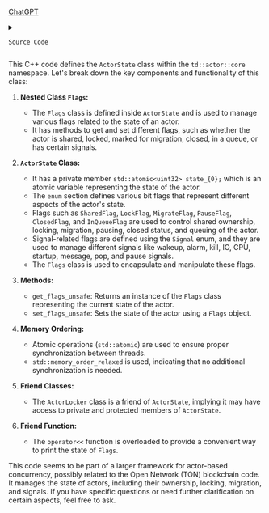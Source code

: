 [ChatGPT](https://chat.openai.com/c/dc9fcf94-a9bb-403f-a43a-7443b56210cf)

<details>
  <summary>

    Source Code

  </summary>
  
```cpp

#pragma once

#include "td/actor/core/ActorSignals.h"
#include "td/actor/core/SchedulerId.h"

#include "td/utils/common.h"
#include "td/utils/format.h"

#include <atomic>

namespace td {
namespace actor {
namespace core {
class ActorState {
 public:
  class Flags {
   public:
    Flags() = default;
    uint32 raw() const {
      return raw_;
    }
    uint32 &raw_ref() {
      return raw_;
    }
    SchedulerId get_scheduler_id() const {
      return SchedulerId{static_cast<uint8>(raw_ & SchedulerMask)};
    }
    void set_scheduler_id(SchedulerId id) {
      raw_ = (raw_ & ~SchedulerMask) | id.value();
    }

    bool is_shared() const {
      return check_flag(SharedFlag);
    }
    void set_shared(bool shared) {
      set_flag(SharedFlag, shared);
    }

    bool is_locked() const {
      return check_flag(LockFlag);
    }
    void set_locked(bool locked) {
      set_flag(LockFlag, locked);
    }

    bool is_migrate() const {
      return check_flag(MigrateFlag);
    }
    void set_migrate(bool migrate) {
      set_flag(MigrateFlag, migrate);
    }

    bool is_closed() const {
      return check_flag(ClosedFlag);
    }
    void set_closed(bool closed) {
      set_flag(ClosedFlag, closed);
    }

    bool is_in_queue() const {
      return check_flag(InQueueFlag);
    }
    void set_in_queue(bool in_queue) {
      set_flag(InQueueFlag, in_queue);
    }

    bool has_signals() const {
      return check_flag(SignalMask);
    }
    void clear_signals() {
      set_flag(SignalMask, false);
    }
    void set_signals(ActorSignals signals) {
      raw_ = (raw_ & ~SignalMask) | (signals.raw() << SignalOffset);
    }
    void add_signals(ActorSignals signals) {
      raw_ = raw_ | (signals.raw() << SignalOffset);
    }
    ActorSignals get_signals() const {
      return ActorSignals{(raw_ & SignalMask) >> SignalOffset};
    }
    friend StringBuilder &operator<<(StringBuilder &sb, Flags flags) {
      sb << "ActorFlags{" << flags.get_scheduler_id().value() << ", " << (flags.is_shared() ? "cpu " : "io ")
         << (flags.is_migrate() ? "migrate " : "") << (flags.is_closed() ? "closed " : "")
         << (flags.is_in_queue() ? "in_queue " : "") << flags.get_signals() << "}";

      return sb;
    }

   private:
    uint32 raw_{0};

    friend class ActorState;
    Flags(uint32 raw) : raw_(raw) {
    }

    bool check_flag(uint32 mask) const {
      return (raw_ & mask) != 0;
    }
    void set_flag(uint32 mask, bool flag) {
      raw_ = (raw_ & ~mask) | (flag * mask);
    }
  };

  Flags get_flags_unsafe() const {
    return Flags(state_.load(std::memory_order_relaxed));
  }
  void set_flags_unsafe(Flags flags) {
    state_.store(flags.raw(), std::memory_order_relaxed);
  }

 private:
  friend class ActorLocker;
  std::atomic<uint32> state_{0};
  enum : uint32 {
    SchedulerMask = 255,

    // Actors can be shared or not.
    // If actor is shared, than any thread may try to lock it
    // If actor is not shared, than it is owned by its scheduler, and only
    // its scheduler is allowed to access it
    // This flag may NOT change during the lifetime of an actor
    SharedFlag = 1 << 9,

    // Only shared actors need lock
    // Lock if somebody is going to unlock it eventually.
    // For example actor is locked, when some scheduler is executing its mailbox
    // Or it is locked when it is in Mpmc queue, so someone will pop it eventually.
    LockFlag = 1 << 10,

    // While actor is migrating from one scheduler to another no one is allowed to change it
    // Could not be set for shared actors.
    MigrateFlag = 1 << 11,

    // While set all messages are delayed
    // Dropped from flush_maibox
    // PauseFlag => InQueueFlag
    PauseFlag = 1 << 12,

    ClosedFlag = 1 << 13,

    InQueueFlag = 1 << 14,

    // Signals
    SignalOffset = 15,
    Signal = 1 << SignalOffset,
    WakeupSignalFlag = Signal << ActorSignals::Wakeup,
    AlarmSignalFlag = Signal << ActorSignals::Alarm,
    KillSignalFlag = Signal << ActorSignals::Kill,  // immediate kill
    IoSignalFlag = Signal << ActorSignals::Io,      // move to io thread
    CpuSignalFlag = Signal << ActorSignals::Cpu,    // move to cpu thread
    StartUpSignalFlag = Signal << ActorSignals::StartUp,
    MessageSignalFlag = Signal << ActorSignals::Message,
    PopSignalFlag = Signal << ActorSignals::Pop,
    PauseSignalFlag = Signal << ActorSignals::Pause,

    SignalMask = WakeupSignalFlag | AlarmSignalFlag | KillSignalFlag | IoSignalFlag | CpuSignalFlag |
                 StartUpSignalFlag | MessageSignalFlag | PopSignalFlag | PauseSignalFlag
  };
};
}  // namespace core
}  // namespace actor
}  // namespace td


  ```
</details>

This C++ code defines the `ActorState` class within the `td::actor::core` namespace. Let's break down the key components and functionality of this class:

1. **Nested Class `Flags`:**
   - The `Flags` class is defined inside `ActorState` and is used to manage various flags related to the state of an actor.
   - It has methods to get and set different flags, such as whether the actor is shared, locked, marked for migration, closed, in a queue, or has certain signals.

2. **`ActorState` Class:**
   - It has a private member `std::atomic<uint32> state_{0};` which is an atomic variable representing the state of the actor.
   - The `enum` section defines various bit flags that represent different aspects of the actor's state.
   - Flags such as `SharedFlag`, `LockFlag`, `MigrateFlag`, `PauseFlag`, `ClosedFlag`, and `InQueueFlag` are used to control shared ownership, locking, migration, pausing, closed status, and queuing of the actor.
   - Signal-related flags are defined using the `Signal` enum, and they are used to manage different signals like wakeup, alarm, kill, IO, CPU, startup, message, pop, and pause signals.
   - The `Flags` class is used to encapsulate and manipulate these flags.

3. **Methods:**
   - `get_flags_unsafe`: Returns an instance of the `Flags` class representing the current state of the actor.
   - `set_flags_unsafe`: Sets the state of the actor using a `Flags` object.

4. **Memory Ordering:**
   - Atomic operations (`std::atomic`) are used to ensure proper synchronization between threads.
   - `std::memory_order_relaxed` is used, indicating that no additional synchronization is needed.

5. **Friend Classes:**
   - The `ActorLocker` class is a friend of `ActorState`, implying it may have access to private and protected members of `ActorState`.

6. **Friend Function:**
   - The `operator<<` function is overloaded to provide a convenient way to print the state of `Flags`.

This code seems to be part of a larger framework for actor-based concurrency, possibly related to the Open Network (TON) blockchain code. It manages the state of actors, including their ownership, locking, migration, and signals. If you have specific questions or need further clarification on certain aspects, feel free to ask.
